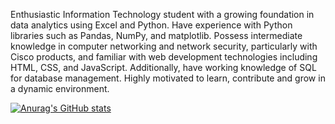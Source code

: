 Enthusiastic Information Technology student with a growing foundation in data analytics using Excel and Python. Have experience with Python  libraries such as Pandas, NumPy, and matplotlib. Possess intermediate knowledge in computer networking and network security, particularly with Cisco products, and familiar with web development technologies including HTML, CSS, and JavaScript. Additionally, have working knowledge of SQL for database management. Highly motivated to learn,  contribute and grow in a dynamic environment.

[![Anurag's GitHub stats](https://github-readme-stats.vercel.app/api?username=munashemuchinako)](https://github.com/anuraghazra/github-readme-stats)
<!---
munashemuchinako741/munashemuchinako741 is a ✨ special ✨ repository because its `README.md` (this file) appears on your GitHub profile.
You can click the Preview link to take a look at your changes.
--->
